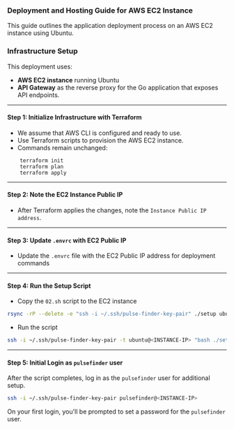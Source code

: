 ### Deployment and Hosting Guide for AWS EC2 Instance

This guide outlines the application deployment process on an AWS EC2 instance using Ubuntu.

### Infrastructure Setup

This deployment uses:
- **AWS EC2 instance** running Ubuntu
- **API Gateway** as the reverse proxy for the Go application that exposes API endpoints.

---
#### Step 1: Initialize Infrastructure with Terraform
- We assume that AWS CLI is configured and ready to use.
- Use Terraform scripts to provision the AWS EC2 instance.
- Commands remain unchanged:
```
    terraform init
    terraform plan
    terraform apply
```

---
#### Step 2: Note the EC2 Instance Public IP
- After Terraform applies the changes, note the `Instance Public IP address`.

---
#### Step 3: Update `.envrc` with EC2 Public IP
- Update the `.envrc` file with the EC2 Public IP address for deployment commands

---
#### Step 4: Run the Setup Script
- Copy the `02.sh` script to the EC2 instance
```bash
rsync -rP --delete -e "ssh -i ~/.ssh/pulse-finder-key-pair" ./setup ubuntu@<INSTANCE-IP>:/home/ubuntu
```

- Run the script
```bash
ssh -i ~/.ssh/pulse-finder-key-pair -t ubuntu@<INSTANCE-IP> "bash ./setup/02.sh"
```

---
#### Step 5: Initial Login as `pulsefinder` user
After the script completes, log in as the `pulsefinder` user for additional setup.
```bash
ssh -i ~/.ssh/pulse-finder-key-pair pulsefinder@<INSTANCE-IP>
```
On your first login, you'll be prompted to set a password for the `pulsefinder` user.